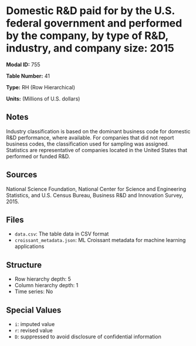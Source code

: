 # Domestic R&D paid for by the U.S. federal government and performed by the company, by type of R&D, industry, and company size: 2015

**Modal ID:** 755

**Table Number:** 41

**Type:** RH (Row Hierarchical)

**Units:** (Millions of U.S. dollars)

## Notes

Industry classification is based on the dominant business code for domestic R&D performance, where available. For companies that did not report business codes, the classification used for sampling was assigned. Statistics are representative of companies located in the United States that performed or funded R&D.

## Sources

National Science Foundation, National Center for Science and Engineering Statistics, and U.S. Census Bureau, Business R&D and Innovation Survey, 2015.

## Files

- `data.csv`: The table data in CSV format
- `croissant_metadata.json`: ML Croissant metadata for machine learning applications

## Structure

- Row hierarchy depth: 5
- Column hierarchy depth: 1
- Time series: No

## Special Values

- `i`: imputed value
- `r`: revised value
- `D`: suppressed to avoid disclosure of confidential information
